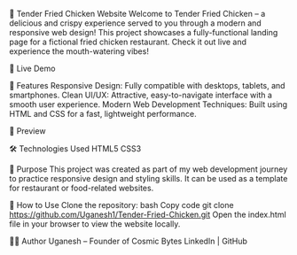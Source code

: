 🍗 Tender Fried Chicken Website
Welcome to Tender Fried Chicken – a delicious and crispy experience served to you through a modern and responsive web design! This project showcases a fully-functional landing page for a fictional fried chicken restaurant. Check it out live and experience the mouth-watering vibes!

🔗 Live Demo

🚀 Features
Responsive Design: Fully compatible with desktops, tablets, and smartphones.
Clean UI/UX: Attractive, easy-to-navigate interface with a smooth user experience.
Modern Web Development Techniques: Built using HTML and CSS for a fast, lightweight performance.

📸 Preview

🛠️ Technologies Used
HTML5
CSS3

🎯 Purpose
This project was created as part of my web development journey to practice responsive design and styling skills. It can be used as a template for restaurant or food-related websites.

📂 How to Use
Clone the repository:
bash
Copy code
git clone https://github.com/Uganesh1/Tender-Fried-Chicken.git
Open the index.html file in your browser to view the website locally.

👨‍💻 Author
Uganesh – Founder of Cosmic Bytes
LinkedIn | GitHub
